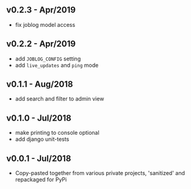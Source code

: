 ## v0.2.3 - Apr/2019

- fix joblog model access

## v0.2.2 - Apr/2019

- add `JOBLOG_CONFIG` setting
- add `live_updates` and `ping` mode

## v0.1.1 - Aug/2018

- add search and filter to admin view

## v0.1.0 - Jul/2018

- make printing to console optional
- add django unit-tests

## v0.0.1 - Jul/2018

- Copy-pasted together from various private projects, 'sanitized' and repackaged for PyPi
